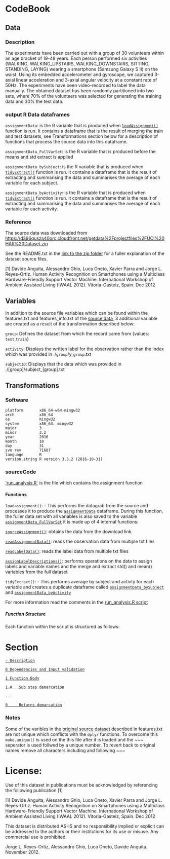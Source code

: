 # CodeBook

## Data

### Description
The experiments have been carried out with a group of 30 volunteers within an age bracket of 19-48 years. Each person performed six activities (WALKING, WALKING_UPSTAIRS, WALKING_DOWNSTAIRS, SITTING, STANDING, LAYING) wearing a smartphone (Samsung Galaxy S II) on the waist. Using its embedded accelerometer and gyroscope, we captured 3-axial linear acceleration and 3-axial angular velocity at a constant rate of 50Hz. The experiments have been video-recorded to label the data manually. The obtained dataset has been randomly partitioned into two sets, where 70% of the volunteers was selected for generating the training data and 30% the test data.

### output R Data dataframes
`assignmentData`: is the R variable that is produced when [`loadAssignment()`](https://github.com/JulesBuh/CleaningData/blob/master/CodeBook.md#functions) function is run. It contains a dataframe that is the result of merging the train and test datasets, see Transformations section below for a description of functions that process the source data into this dataframe.

`assignmentData_FullVarSet`: is the R variable that is produced before the means and std extract is applied

`assignmentData_bySubject`: is the R variable that is produced when [`tidyExtract()`](https://github.com/JulesBuh/CleaningData/blob/master/CodeBook.md#functions) function is run. it contains a dataframe that is the result of extracting and summarising the data and summarises the average of each variable for each subject.

`assignmentData_byActivity`: is the R variable that is produced when [`tidyExtract()`](https://github.com/JulesBuh/CleaningData/blob/master/CodeBook.md#functions) function is run. it contains a dataframe that is the result of extracting and summarising the data and summarises the average of each variable for each activity.

### Reference 
The source data was downloaded from https://d396qusza40orc.cloudfront.net/getdata%2Fprojectfiles%2FUCI%20HAR%20Dataset.zip

See the README.txt in the [link to the zip folder](https://d396qusza40orc.cloudfront.net/getdata%2Fprojectfiles%2FUCI%20HAR%20Dataset.zip) for a fuller explanation of the dataset source files.

[1] Davide Anguita, Alessandro Ghio, Luca Oneto, Xavier Parra and Jorge L. Reyes-Ortiz. Human Activity Recognition on Smartphones using a Multiclass Hardware-Friendly Support Vector Machine. International Workshop of Ambient Assisted Living (IWAAL 2012). Vitoria-Gasteiz, Spain. Dec 2012
 
## Variables

In addition to the source file variables which can be found within the features.txt and features_info.txt of the [source data](https://d396qusza40orc.cloudfront.net/getdata%2Fprojectfiles%2FUCI%20HAR%20Dataset.zip), 3 additional variable are created as a result of the transformation described below:

 `group`:   Defines the dataset from which the record came from {values: `test`,`train`}
 
 `activity`: Displays the written label for the observation rather than the index which was provided in ./`group`/y_`group`.txt
 
 `subjectID`: Displays that the data which was provided in ./[group]/subject_[group].txt
 
## Transformations

### Software

    platform       x86_64-w64-mingw32          
    arch           x86_64                      
    os             mingw32                     
    system         x86_64, mingw32             
    major          3                           
    minor          3.2                         
    year           2016                        
    month          10                          
    day            31                          
    svn rev        71607                       
    language       R                           
    version.string R version 3.3.2 (2016-10-31)

### sourceCode
['run_analysis.R`](https://github.com/JulesBuh/CleaningData/blob/master/run_analysis.R) is the file which contains the assignment function
#### Functions
`loadassignment()`: - This performs the datagrab from the source and processes it to produce the [`assignmentData`](https://github.com/JulesBuh/CleaningData/blob/master/CodeBook.md#output-r-data-dataframes) dataframe. During this function, the fuller data set with all variables is also saved to the variable  [`assignmentData_FullVarSet`](https://github.com/JulesBuh/CleaningData/blob/master/CodeBook.md#output-r-data-dataframes)
it is made up of 4 internal functions:      

   [`sourceAssignment()`](https://github.com/JulesBuh/CleaningData/blob/master/run_analysis.R#L25):     obtains the data from the download link
   
   [`readAssignmentData()`](https://github.com/JulesBuh/CleaningData/blob/master/run_analysis.R#L92):   reads the observation data from multiple txt files
   
   [`readLabelData()`](https://github.com/JulesBuh/CleaningData/blob/master/run_analysis.R#L196):  reads the label data from multiple txt files
   
   [`assignLabelDescriptions()`](https://github.com/JulesBuh/CleaningData/blob/master/run_analysis.R#L292):    performs operations on the data to assign labels and variable names and the merge and extract std() and mean() variables from the full dataset

`tidyExtract()`: - This performs average by subject and activty for each variable and creates a duplicate dataframe called [`assignmentData_bySubject`](https://github.com/JulesBuh/CleaningData/blob/master/CodeBook.md#output-r-data-dataframes) and [`assignmentData_byActivity`](https://github.com/JulesBuh/CleaningData/blob/master/CodeBook.md#output-r-data-dataframes)
     
For more information read the comments in the [run_analysis.R script](https://github.com/JulesBuh/CleaningData/blob/master/run_analysis.R)
##### Function Structure
Each function within the script is structured as follows:

   # Section
   
   [`- Description`](https://github.com/JulesBuh/CleaningData/blob/master/run_analysis.R#L6)
   
   [`0 Dependencies and Input validation`](https://github.com/JulesBuh/CleaningData/blob/master/run_analysis.R#L20)
   
   [`1 Function Body`](https://github.com/JulesBuh/CleaningData/blob/master/run_analysis.R#L23)
   
   [`1.#   Sub step demarcation`](https://github.com/JulesBuh/CleaningData/blob/master/run_analysis.R#L25)
    
    ...
    
   [`9     Returns demarcation`](https://github.com/JulesBuh/CleaningData/blob/master/run_analysis.R#L282)

### Notes
Some of the varibles in the [original source dataset](https://d396qusza40orc.cloudfront.net/getdata%2Fprojectfiles%2FUCI%20HAR%20Dataset.zip) described in features.txt are not unique which conflicts with the `dplyr` functions.
To overcome this `make.unique()` is used on the this file after it is loaded and the ~~~ seperator is used follwed by a unique number.
To revert back to original names remove all characters including and following ~~~  

License:
========
Use of this dataset in publications must be acknowledged by referencing the following publication [1]

[1] Davide Anguita, Alessandro Ghio, Luca Oneto, Xavier Parra and Jorge L. Reyes-Ortiz. Human Activity Recognition on Smartphones using a Multiclass Hardware-Friendly Support Vector Machine. International Workshop of Ambient Assisted Living (IWAAL 2012). Vitoria-Gasteiz, Spain. Dec 2012

This dataset is distributed AS-IS and no responsibility implied or explicit can be addressed to the authors or their institutions for its use or misuse. Any commercial use is prohibited.

Jorge L. Reyes-Ortiz, Alessandro Ghio, Luca Oneto, Davide Anguita. November 2012.

